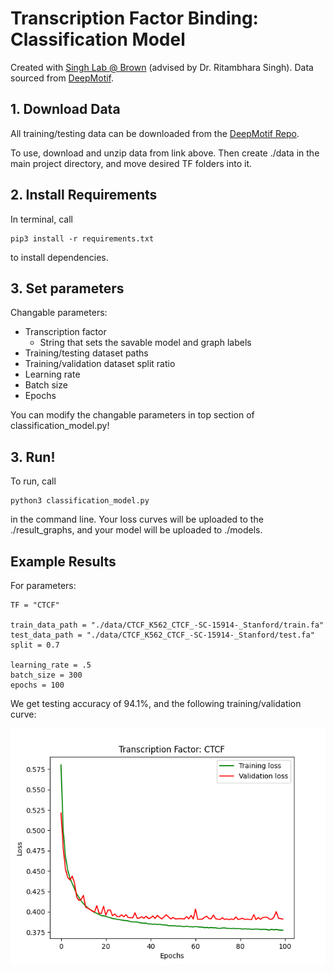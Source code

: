 # Transcription Factor Binding: Classification Model

Created with [Singh Lab @ Brown](https://rsinghlab.org/) (advised by Dr. Ritambhara Singh). Data sourced from [DeepMotif](https://arxiv.org/abs/1608.03644).

## 1. Download Data ##

All training/testing data can be downloaded from the [DeepMotif Repo](https://github.com/QData/DeepMotif). 

To use, download and unzip data from link above. Then create ./data in the main project directory, and move desired TF folders into it. 

## 2. Install Requirements ##

In terminal, call 
    
    pip3 install -r requirements.txt 
    
to install dependencies.

## 3. Set parameters ##

Changable parameters:
* Transcription factor
    * String that sets the savable model and graph labels
* Training/testing dataset paths
* Training/validation dataset split ratio
* Learning rate
* Batch size
* Epochs

You can modify the changable parameters in top section of classification_model.py!

## 3. Run! ##
To run, call

    python3 classification_model.py
    
in the command line. Your loss curves will be uploaded to the ./result_graphs, and your model will be uploaded to ./models.

## Example Results ##

For parameters: 
    
    TF = "CTCF"

    train_data_path = "./data/CTCF_K562_CTCF_-SC-15914-_Stanford/train.fa"
    test_data_path = "./data/CTCF_K562_CTCF_-SC-15914-_Stanford/test.fa"
    split = 0.7

    learning_rate = .5 
    batch_size = 300
    epochs = 100
    
We get testing accuracy of 94.1%, and the following training/validation curve:

![Loss Curves: CTCF](/result_graphs/sample_loss_curve_CTCF.png)
